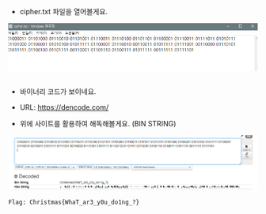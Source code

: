 * cipher.txt 파일을 열어볼게요.

![alt W1](https://github.com/simnple/Christmas_ctf/blob/main/Crypto/imgs/W1.png)<br>
```01000011 01101000 01110010 01101001 01110011 01110100 01101101 01100001 01110011 01111011 01010111 01101000 01100001 01010100 01011111 01100001 01110010 00110011 01011111 01111001 00110000 01110101 01011111 01100100 01101111 00110001 01101110 01100111 01011111 00111111 01111101 
```
* 바이너리 코드가 보이네요.

* URL: https://dencode.com/
* 위에 사이트를 활용하여 해독해볼게요. (BIN STRING)

![alt W2](https://github.com/simnple/Christmas_ctf/blob/main/Crypto/imgs/W2.png)
```
Flag: Christmas{WhaT_ar3_y0u_do1ng_?}
```